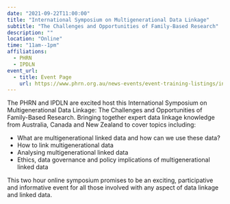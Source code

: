 ```yaml
---
date: "2021-09-22T11:00:00"
title: "International Symposium on Multigenerational Data Linkage"
subtitle: "The Challenges and Opportunities of Family-Based Research"
description: ""
location: "Online"
time: "11am--1pm"
affiliations:
  - PHRN
  - IPDLN
event_url:
  - title: Event Page
    url: https://www.phrn.org.au/news-events/event-training-listings/international-symposium-on-multigenerational-data-linkage/
---
```


The PHRN and IPDLN are excited host this International Symposium on Multigenerational Data Linkage: The Challenges and Opportunities of Family-Based Research. Bringing together expert data linkage knowledge from Australia, Canada and New Zealand to cover topics including:

- What are multigenerational linked data and how can we use these data?
- How to link multigenerational data
- Analysing multigenerational linked data
- Ethics, data governance and policy implications of multigenerational linked data

This two hour online symposium promises to be an exciting, participative and informative event for all those involved with any aspect of data linkage and linked data.
